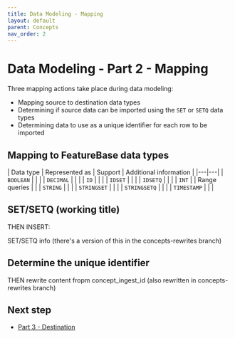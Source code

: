 ```yaml
---
title: Data Modeling - Mapping
layout: default
parent: Concepts
nav_order: 2
---
```


# Data Modeling - Part 2 - Mapping

Three mapping actions take place during data modeling:

* Mapping source to destination data types
* Determining if source data can be imported using the `SET` or `SETQ` data types
* Determining data to use as a unique identifier for each row to be imported

## Mapping to FeatureBase data types

| Data type | Represented as | Support | Additional information |
|---|---|
| `BOOLEAN` |  |  |
| `DECIMAL` |  |  |
| `ID` |  |  |
| `IDSET` |  |  |
| `IDSETQ` |  |  |
| `INT` |  | Range queries |  |
| `STRING` |  |  |
| `STRINGSET` |  |  |
| `STRINGSETQ` |  |  |
| `TIMESTAMP` |  |  |


<!--ORIGINAL CONTENT FROM overview-data-modeling.md

### Numeric Types

FeatureBase has three ways to represent numeric data; sets, mutexes, and integer fields. Each of these field types uses a set of bitmaps under the hood where each bitmap represents a particular value for the field, and each position in a bitmap represents whether a record has that value. In a set field, each record can have any number of different values. Each value is logically independent. In general, sets are a good way to represent data where multiple traits or parameters are logically independent.  A mutex is like a set, but each record can only have one value at a time; setting one value will clear the others. Int fields represent arbitrary values within a range, using multiple bitmaps to store binary digits of the values. Like a mutex, an int field has only one value per record at any given time.

Even in the case where only one value is likely to be set for a given record, you may prefer set fields. If you always know the previous value, clearing that value directly will be more efficient than relying on the mutex logic to clear the other possible values. Integer fields support range queries, but any query will generally have to access all the bitmaps in the field since each one represents a binary digit. Set and mutex fields don't support range queries, but can query only the values they care about.


### Integer Field Implementation

In FeatureBase's current architecture, integer fields are implemented using bitplanes. The values in the field are decomposed into bits, and corresponding bits from integer field become bitmaps in the storage. So, one of the bitmaps represents the lowest-order bit (value 1) of every record's value. An integer field has existence and sign bits, and represents values around a given base value. Thus, the total number of rows used will be 2 + log<sub>2</sub>(N), where N is the distance from the base to the highest or lowest value. (The exact size might vary depending on how you set the field up; a range from 0 to 100,000 which never uses negative values has a sign bit which is never set, a range from -50,000 to +50,000 with an offset of 50,000 has the same range but needs one less row for data values.)

The following table gives approximate estimated storage density for about a million records, assuming every record has values. A "weighted" distribution implies one with a significant variance in distribution, such as power-law or zipfian distributions, where some rows are very populated and some lightly populated.

Storage requirements for data


|                         | Integer |             |               | Mutex |             |               |
| ---                     |     --- | ---         | ---           |   --- | ---         | ---           |
| **Range, Distribution** |    Rows | Storage/Row | Total Storage |  Rows | Storage/Row | Total Storage |
| 0-15, even              |       4 | 128KiB*     | 513KiB        |    16 | 128KiB      | 2040KiB       |
| 0-15, weighted          |       4 | 60-128KiB*  | 445KiB        |    16 | 4KiB-128KiB | 638KiB        |
| 0-63, even              |       6 | 128KiB*     | 769KiB        |    64 | 33KiB       | 2064KiB       |
| 0-63, weighted          |       6 | 14-128KiB   | 506KiB        |    64 | 0.5-128KiB  | 687KiB        |
| 0-1023, even            |      10 | 128KiB      | 1282KiB       |  1024 | 2KiB        | 2304KiB       |
| 0-1023, weighted        |      10 | 1-128KiB    | 536KiB        |  1024 | 0-128KiB    | 743KiB        |


[*] Existence bitmaps are 352 bytes, and sign bitmaps are 0, in this data set; the table only shows sizes for the value bitmaps. In sparser data, the existence and sign bitmaps might be non-trivial.

Integer fields with evenly distributed values will tend to have fairly high cardinality -- every value will probably set every bit in its range about half the time, so if you have values for most records, the individual bitmaps will tend to be fairly full, and will approach the maximum storage requirements, slightly over one bit per record per bitmap. With weighted values, the top bits may well have low enough cardinality to produce some space savings. The differences are much more significant with set/mutex type fields; most of the higher values in the 1024-value mutex field were empty (no file created on disk at all), and most of them were under 50 bytes.

### Timestamp Field Implementation

Timestamp fields are implemented internally the same way as integer fields and store the number of time units (e.g. seconds) since an epoch.
By default, the `timeUnit` is in seconds (`s`) and the epoch is midnight, January 1, 1970 UTC. Other `timeUnit` values are `ms`, `us`, `ns`.
Adjusting the `timeUnit` and epoch can limit the range of integer value and reduce the storage requirements and computation time when processing records.

The following table gives approximate estimated storage density for about a million records, assuming every record has values.
Storage requirements for timestamp data when using a "seconds" time unit

|                         | Integer |             |               |
| ---                     |     --- | ---         | ---           |
| **Range, Distribution** |    Rows | Storage/Row | Total Storage |
| 1 day                   |      17 | 128KiB*     | 2176KiB       |
| 1 week                  |      20 | 128KiB*     | 2560KiB       |
| 1 month                 |      22 | 128KiB*     | 2816KiB       |
| 1 year                  |      25 | 128KiB*     | 3200KiB       |
| 10 years                |      29 | 128KiB*     | 3712KiB       |


Bottom line: If you're storing timestamps at second granularity, you can expect it to use about 3.7MB per million records.
At millisecond granularity, it would use 4.9MB per million records.

-->

## SET/SETQ (working title)

THEN INSERT:

SET/SETQ info (there's a version of this in the concepts-rewrites branch)


## Determine the unique identifier


THEN rewrite content fropm concept_ingest_id (also rewritten in concepts-rewrites branch)


## Next step

* [Part 3 - Destination](/docs/concepts/concept-3-destination)
